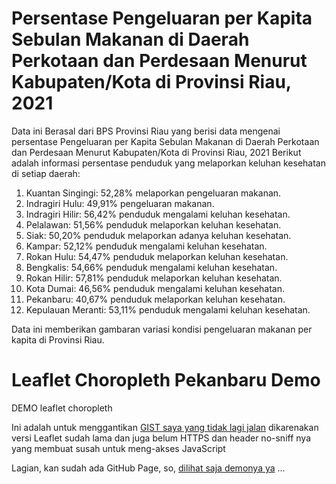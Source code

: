 # Persentase Pengeluaran per Kapita Sebulan Makanan di Daerah Perkotaan dan Perdesaan Menurut Kabupaten/Kota di Provinsi Riau, 2021
Data  ini Berasal dari BPS Provinsi Riau yang berisi data mengenai persentase Pengeluaran per Kapita Sebulan Makanan di Daerah Perkotaan dan Perdesaan Menurut Kabupaten/Kota di Provinsi Riau, 2021
Berikut adalah informasi persentase penduduk yang melaporkan keluhan kesehatan di setiap daerah:

1. Kuantan Singingi: 52,28% melaporkan pengeluaran makanan.  
2. Indragiri Hulu: 49,91% pengeluaran makanan.  
3. Indragiri Hilir: 56,42% penduduk mengalami keluhan kesehatan.  
4. Pelalawan: 51,56% penduduk melaporkan keluhan kesehatan.  
5. Siak: 50,20% penduduk melaporkan adanya keluhan kesehatan.  
6. Kampar: 52,12% penduduk mengalami keluhan kesehatan.  
7. Rokan Hulu: 54,47% penduduk melaporkan keluhan kesehatan.  
8. Bengkalis: 54,66% penduduk mengalami keluhan kesehatan.  
9. Rokan Hilir: 57,81% penduduk melaporkan keluhan kesehatan.  
10. Kota Dumai: 46,56% penduduk mengalami keluhan kesehatan.  
11. Pekanbaru: 40,67% penduduk melaporkan keluhan kesehatan.  
12. Kepulauan Meranti: 53,11% penduduk mengalami keluhan kesehatan.
    
Data ini memberikan gambaran variasi kondisi pengeluaran makanan per kapita di Provinsi Riau.


# Leaflet Choropleth Pekanbaru Demo
 DEMO leaflet choropleth

Ini adalah untuk menggantikan [GIST saya yang tidak lagi jalan](https://gist.github.com/kampar/e63b913c22b178ea7e40) dikarenakan versi Leaflet sudah lama dan juga belum HTTPS dan header no-sniff nya yang membuat susah untuk meng-akses JavaScript

Lagian, kan sudah ada GitHub Page, 
so, [dilihat saja demonya ya](https://kampar.github.io/Leaflet-Choropleth-Pekanbaru-Demo/) ...
